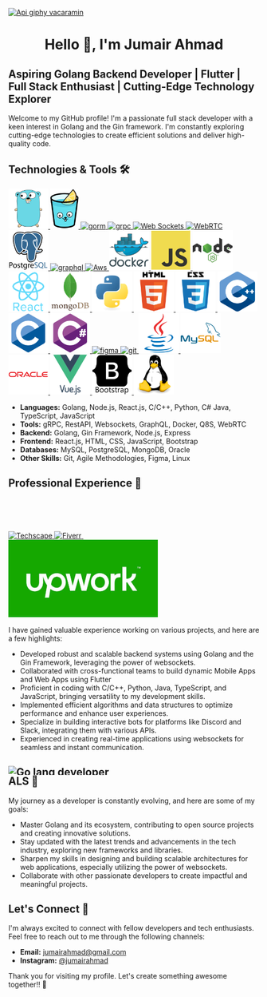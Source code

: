 [![Api giphy vacaramin](https://developers.giphy.com/branch/master/static/api-512d36c09662682717108a38bbb5c57d.gif)](https://vacaramin.me)

<h1 align="center">Hello 👋, I'm Jumair Ahmad</h1>

## Aspiring Golang Backend Developer | Flutter | Full Stack Enthusiast | Cutting-Edge Technology Explorer

Welcome to my GitHub profile! I'm a passionate full stack developer with a keen interest in Golang and the Gin framework. I'm constantly exploring cutting-edge technologies to create efficient solutions and deliver high-quality code.

## Technologies & Tools 🛠️
<p align="left">
  <a href="https://golang.org" target="_blank" rel="noreferrer">
    <img
      src="https://raw.githubusercontent.com/devicons/devicon/master/icons/go/go-original.svg"
      alt="go"
      width="80"
      height="80"
    />
  </a>
  <a href="https://gin-gonic.com/">
    <img
      src="https://raw.githubusercontent.com/gin-gonic/logo/master/color.png"
      alt="go"
      height="80"
    />
  </a>
  <a
    href="https://gorm.io/index.html"
    target="_blank"
    rel="noreferrer"
  >
    <img
      src="https://gorm.io/gorm.svg"
      alt="gorm"
      width="80"
      height="80"
    />
  </a>
 <a
    href="https://github.com/grpc/grpc-go"
    target="_blank"
    rel="noreferrer"
  >
    <img
      src="https://avatars.githubusercontent.com/u/7802525?s=200&v=4"
      alt="grpc"
      height="80"
    />
  </a>
 <a
    href="https://developer.mozilla.org/en-US/docs/Web/API/WebSockets_API"
    target="_blank"
    rel="noreferrer"
  >
    <img
      src="https://www.outsystems.com/Forge_CW/_image.aspx/Q8LvY--6WakOw9afDCuuGTj6IS3yV21x_xamyILfGsw=/websocket-2023-01-04%2000-00-00-2023-11-30%2009-25-41"
      alt="Web Sockets"
      width="80"
      height="80"
    />
  </a>
<a
    href="https://webrtc.org/"
    target="_blank"
    rel="noreferrer"
  >
    <img
      src="https://blog.wildix.com/wp-content/uploads/2016/11/webrtc-logo-vert-retro-255x305-1.png"
      alt="WebRTC"
      height="80"
    />
  </a>
  <a href="https://www.postgresql.org" target="_blank" rel="noreferrer">
    <img
      src="https://raw.githubusercontent.com/devicons/devicon/master/icons/postgresql/postgresql-original-wordmark.svg"
      alt="postgresql"
      height="80"
    />
  </a>
  <a href="https://graphql.org" target="_blank" rel="noreferrer">
    <img
      src="https://www.vectorlogo.zone/logos/graphql/graphql-icon.svg"
      alt="graphql"
      width="80"
      height="80"
    />
  </a>
  
  <a href="https://aws.amazon.com/" target="_blank" rel="noreferrer">
    <img
      src="https://5.imimg.com/data5/SELLER/Default/2021/8/NP/YN/DN/3775979/aws-logo.png"
      alt="Aws"
      height="80"
    />
  </a>
  <a href="https://www.docker.com/" target="_blank" rel="noreferrer">
    <img
      src="https://raw.githubusercontent.com/devicons/devicon/master/icons/docker/docker-original-wordmark.svg"
      alt="docker"
      width="80"
      height="80"
    />
  </a>
  <a
    href="https://developer.mozilla.org/en-US/docs/Web/JavaScript"
    target="_blank"
    rel="noreferrer"
  >
    <img
      src="https://raw.githubusercontent.com/devicons/devicon/master/icons/javascript/javascript-original.svg"
      alt="javascript"
      width="80"
      height="80"
    />
  </a>
  <a href="https://nodejs.org" target="_blank" rel="noreferrer">
    <img
      src="https://raw.githubusercontent.com/devicons/devicon/master/icons/nodejs/nodejs-original-wordmark.svg"
      alt="nodejs"
      width="80"
      height="80"
    />
  </a>
  <a href="https://reactjs.org/" target="_blank" rel="noreferrer">
    <img
      src="https://raw.githubusercontent.com/devicons/devicon/master/icons/react/react-original-wordmark.svg"
      alt="react"
      width="80"
      height="80"
    />
  </a>
  <a href="https://www.mongodb.com/" target="_blank" rel="noreferrer">
    <img
      src="https://raw.githubusercontent.com/devicons/devicon/master/icons/mongodb/mongodb-original-wordmark.svg"
      alt="mongodb"
      width="80"
      height="80"
    />
  </a>
  <a href="https://www.python.org" target="_blank" rel="noreferrer">
    <img
      src="https://raw.githubusercontent.com/devicons/devicon/master/icons/python/python-original.svg"
      alt="python"
      width="80"
      height="80"
    />
  </a>
  <a href="https://www.w3.org/html/" target="_blank" rel="noreferrer">
    <img
      src="https://raw.githubusercontent.com/devicons/devicon/master/icons/html5/html5-original-wordmark.svg"
      alt="html5"
      width="80"
      height="80"
    />
  </a>
  <a href="https://www.w3schools.com/css/" target="_blank" rel="noreferrer">
    <img
      src="https://raw.githubusercontent.com/devicons/devicon/master/icons/css3/css3-original-wordmark.svg"
      alt="css3"
      width="80"
      height="80"
    />
  </a>
    <a href="https://www.w3schools.com/cpp/" target="_blank" rel="noreferrer">
    <img
      src="https://raw.githubusercontent.com/devicons/devicon/master/icons/cplusplus/cplusplus-original.svg"
      alt="cplusplus"
      width="80"
      height="80"
    />
  </a>

  <a href="https://www.cprogramming.com/" target="_blank" rel="noreferrer">
    <img
      src="https://raw.githubusercontent.com/devicons/devicon/master/icons/c/c-original.svg"
      alt="c"
      width="80"
      height="80"
    />
  </a>
  <a href="https://www.w3schools.com/cs/" target="_blank" rel="noreferrer">
    <img
      src="https://raw.githubusercontent.com/devicons/devicon/master/icons/csharp/csharp-original.svg"
      alt="csharp"
      width="80"
      height="80"
    />
  </a>

  <a href="https://www.figma.com/" target="_blank" rel="noreferrer">
    <img
      src="https://www.vectorlogo.zone/logos/figma/figma-icon.svg"
      alt="figma"
      width="80"
      height="80"
    />
  </a>
  <a href="https://git-scm.com/" target="_blank" rel="noreferrer">
    <img
      src="https://www.vectorlogo.zone/logos/git-scm/git-scm-icon.svg"
      alt="git"
      width="80"
      height="80"
    />
  </a>
  <a href="https://www.java.com" target="_blank" rel="noreferrer">
    <img
      src="https://raw.githubusercontent.com/devicons/devicon/master/icons/java/java-original.svg"
      alt="java"
      width="80"
      height="80"
    />
  </a>

  <a href="https://www.mysql.com/" target="_blank" rel="noreferrer">
    <img
      src="https://raw.githubusercontent.com/devicons/devicon/master/icons/mysql/mysql-original-wordmark.svg"
      alt="mysql"
      width="80"
      height="80"
    />
  </a>

  <a href="https://www.oracle.com/" target="_blank" rel="noreferrer">
    <img
      src="https://raw.githubusercontent.com/devicons/devicon/master/icons/oracle/oracle-original.svg"
      alt="oracle"
      width="80"
      height="80"
    />
  </a>

  <a href="https://vuejs.org/" target="_blank" rel="noreferrer">
    <img
      src="https://raw.githubusercontent.com/devicons/devicon/master/icons/vuejs/vuejs-original-wordmark.svg"
      alt="vuejs"
      width="80"
      height="80"
    />
  </a>
  <a href="https://getbootstrap.com" target="_blank" rel="noreferrer">
    <img
      src="https://raw.githubusercontent.com/devicons/devicon/master/icons/bootstrap/bootstrap-plain-wordmark.svg"
      alt="bootstrap"
      width="80"
      height="80"
    />
  </a>
  <a href="https://www.linux.org/" target="_blank" rel="noreferrer">
    <img
      src="https://raw.githubusercontent.com/devicons/devicon/master/icons/linux/linux-original.svg"
      alt="linux"
      width="80"
      height="80"
    />
  </a>
</p>

- **Languages:** Golang, Node.js, React.js, C/C++, Python, C# Java, TypeScript, JavaScript
- **Tools:** gRPC, RestAPI, Websockets, GraphQL, Docker, Q8S, WebRTC
- **Backend:** Golang, Gin Framework, Node.js, Express
- **Frontend:** React.js, HTML, CSS, JavaScript, Bootstrap
- **Databases:** MySQL, PostgreSQL, MongoDB, Oracle
- **Other Skills:** Git, Agile Methodologies, Figma, Linux

## Professional Experience 💼
<p align="left">
  <a href="https://techscape.pk" target="_blank" >
    <img
      src="https://shop.techscape.pk/wp-content/uploads/2023/03/TechScape-Color-logo.png"
      alt="Techscape"
      height="80"
    />
  </a>

  <a href="https://www.fiverr.com/jumairahmad" target="_blank" >
    <img
      src="https://cdn-images-1.medium.com/v2/resize:fit:1200/1*Xa26ULIpZTTP1hN_ReUXVQ.png"
      alt="Fiverr"
      height="80"
    />
  </a>
  <a href="https://web.cronysoft.com/" target="_blank">
    <img
      src="https://github.com/jumairahmad/jumairahmad/blob/main/crony.JPG"
      alt="CronySoft"
      style="width: 80px; height: 80px; object-fit: none; clip-path: inset(163px 163px 163px 163px);"
    />
  </a>


<a href="https://www.upwork.com/freelancers/~013b0549abedc752fa" target="_blank">
  <img src="https://github.com/jumairahmad/jumairahmad/blob/main/upwork.JPG" alt="Upwork Profile" width="300"/>
</a>

  

  </p>
I have gained valuable experience working on various projects, and here are a few highlights:

- Developed robust and scalable backend systems using Golang and the Gin Framework, leveraging the power of websockets.
- Collaborated with cross-functional teams to build dynamic Mobile Apps and Web Apps using Flutter
- Proficient in coding with C/C++, Python, Java, TypeScript, and JavaScript, bringing versatility to my development skills.
- Implemented efficient algorithms and data structures to optimize performance and enhance user experiences.
- Specialize in building interactive bots for platforms like Discord and Slack, integrating them with various APIs.
- Experienced in creating real-time applications using websockets for seamless and instant communication.

## <span style="display: flex;"> <img src="https://upload.wikimedia.org/wikipedia/commons/thumb/0/05/Go_Logo_Blue.svg/215px-Go_Logo_Blue.svg.png" alt="Go lang developer" height="17.9" /></span>ALS 🌱



My journey as a developer is constantly evolving, and here are some of my goals:

- Master Golang and its ecosystem, contributing to open source projects and creating innovative solutions.
- Stay updated with the latest trends and advancements in the tech industry, exploring new frameworks and libraries.
- Sharpen my skills in designing and building scalable architectures for web applications, especially utilizing the power of websockets.
- Collaborate with other passionate developers to create impactful and meaningful projects.

## Let's Connect 🤝

I'm always excited to connect with fellow developers and tech enthusiasts. Feel free to reach out to me through the following channels:

- **Email:** [jumairahmad@gmail.com](mailto:jumairahmad@gmail.com)
- **Instagram:** [@jumairahmad](https://www.instagram.com/wandering_hunzai?igsh=YXh5Z2I5cHpybGdo)


  


Thank you for visiting my profile. Let's create something awesome together!! 🚀


